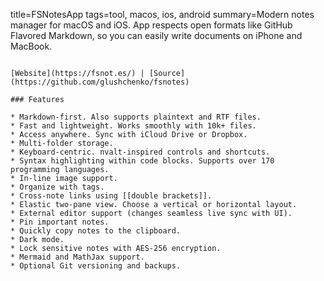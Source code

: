 title=FSNotesApp
tags=tool, macos, ios, android
summary=Modern notes manager for macOS and iOS. App respects open formats like GitHub Flavored Markdown, so you can easily write documents on iPhone and MacBook.
~~~~~~

[Website](https://fsnot.es/) | [Source](https://github.com/glushchenko/fsnotes)

### Features

* Markdown-first. Also supports plaintext and RTF files.
* Fast and lightweight. Works smoothly with 10k+ files.
* Access anywhere. Sync with iCloud Drive or Dropbox.
* Multi-folder storage.
* Keyboard-centric. nvalt-inspired controls and shortcuts.
* Syntax highlighting within code blocks. Supports over 170 programming languages.
* In-line image support.
* Organize with tags.
* Cross-note links using [[double brackets]].
* Elastic two-pane view. Choose a vertical or horizontal layout.
* External editor support (changes seamless live sync with UI).
* Pin important notes.
* Quickly copy notes to the clipboard.
* Dark mode.
* Lock sensitive notes with AES-256 encryption.
* Mermaid and MathJax support.
* Optional Git versioning and backups.
